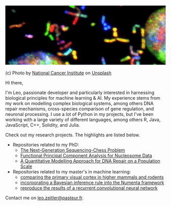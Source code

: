 ![header](header_3.jpg)

(c) Photo by <a href="https://unsplash.com/@nci?utm_source=unsplash&utm_medium=referral&utm_content=creditCopyText">National Cancer Institute</a> on <a href="https://unsplash.com/s/photos/neuron-dna?utm_source=unsplash&utm_medium=referral&utm_content=creditCopyText">Unsplash</a>

Hi there,

I'm Leo, passionate developer and particularly interested in harnessing biological principles for machine learning & AI. My experience stems from my work on modelling complex biological systems, among others DNA repair mechanisms, cross-species comparison of gene regulation, and neuronal processing.
I use a lot of Python in my projects, but I've been working with a large variety of different languages, among others R, Java, JavaScript, C++, Solidity, and Julia. 

Check out my research projects. The highlights are listed below.
- Repositories related to my PhD:
  -  [The Next-Generation Sequencing-Chess Problem](https://github.com/leoTiez/ngs-chess-conundrum)
  -  [Functional Principal Component Analysis for Nucleosome Data](https://github.com/leoTiez/nucleosome-fpca)  
  -  [A Quantitative Modelling Approach for DNA Repair on a Population Scale](https://github.com/leoTiez/jmak)
- Repositories related to my master's in machine learning:
  - [comparing the primary visual cortex in higher mammals and rodents](https://github.com/leoTiez/Dynamical-consequences-of-long-range-patchy-connections-in-the-neocortex)
  - [incorporating a Bayesian inference rule into the Numenta framework](https://github.com/leoTiez/htmresearch)
  - [reproduce the results of a recurrent convolutional neural network](https://github.com/leoTiez/dd2424)

Contact me on [leo.zeitler@pasteur.fr](leo.zeitler@pasteur.fr).



<!---
leoTiez/leoTiez is a ✨ special ✨ repository because its `README.md` (this file) appears on your GitHub profile.
You can click the Preview link to take a look at your changes.
--->
